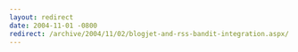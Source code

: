 ```yaml
---
layout: redirect
date: 2004-11-01 -0800
redirect: /archive/2004/11/02/blogjet-and-rss-bandit-integration.aspx/
---
```

